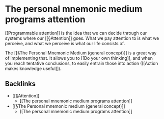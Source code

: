 # The personal mnemonic medium programs attention
[[Programmable attention]] is the idea that we can decide through our systems where our [[§Attention]] goes. What we pay attention to is what we perceive, and what we perceive is what our life consists of.

The [[§The Personal Mnemonic Medium (general concept)]] is a great way of implementing that. It allows you to [[Do your own thinking]], and when you reach tentative conclusions, to easily entrain those into action ([[Action makes knowledge useful]]).

## Backlinks
* [[§Attention]]
	* [[The personal mnemonic medium programs attention]]
* [[§The Personal mnemonic medium (general concept)]]
	* [[The personal mnemonic medium programs attention]]

<!-- #Life -->

<!-- {BearID:92F205D1-7ED3-45A4-87F3-15A0C58E1A82-15756-000013045F8A7B9E} -->
